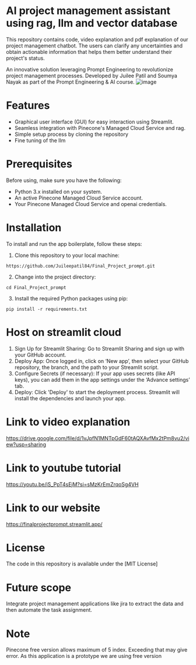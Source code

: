 # AI project management assistant using rag, llm and vector database


This repository contains code, video explanation and pdf explanation of our project management chatbot. The users can clarify any uncertainties and obtain actionable information that helps them better understand their project's status.

An innovative solution leveraging Prompt Engineering to revolutionize project management processes. Developed by Juilee Patil and Soumya Nayak as part of the Prompt Engineering & AI course.
![image](https://github.com/user-attachments/assets/6f0a83aa-3df0-4736-9d14-6e7591453180)

# Features

- Graphical user interface (GUI) for easy interaction using Streamlit.
- Seamless integration with Pinecone's Managed Cloud Service and rag.
- Simple setup process by cloning the repository
- Fine tuning of the llm

# Prerequisites

Before using, make sure you have the following:

- Python 3.x installed on your system.
- An active Pinecone Managed Cloud Service account.
- Your Pinecone Managed Cloud Service and openai credentials.

# Installation

To install and run the app boilerplate, follow these steps:

1. Clone this repository to your local machine:

```shell
https://github.com/Juileepatil84/Final_Project_prompt.git
```

2. Change into the project directory:

```shell
cd Final_Project_prompt
```

3. Install the required Python packages using pip:

```shell
pip install -r requirements.txt
```
# Host on streamlit cloud

1. Sign Up for Streamlit Sharing: Go to Streamlit Sharing and sign up with your GitHub account.
2. Deploy App: Once logged in, click on ‘New app’, then select your GitHub repository, the branch, and the path to your Streamlit script. 
4. Configure Secrets (if necessary): If your app uses secrets (like API keys), you can add them in the app settings under the ‘Advance settings’ tab.
5. Deploy: Click 'Deploy' to start the deployment process. Streamlit will install the dependencies and launch your app.

# Link to video explanation
https://drive.google.com/file/d/1vJpfN1MNTpGdF60tAQXAvfMx2tPm8vu2/view?usp=sharing

# Link to youtube tutorial
https://youtu.be/iS_PpT4sEjM?si=sMzKrEmZrqoSg4VH

# Link to our website
https://finalprojectprompt.streamlit.app/

# License

The code in this repository is available under the [MIT License]

# Future scope

Integrate project management applications like jira to extract the data and then automate the task assignment.

# Note 

Pinecone free version allows maximum of 5 index. Exceeding that may give error. As this application is a prototype we are using free version
